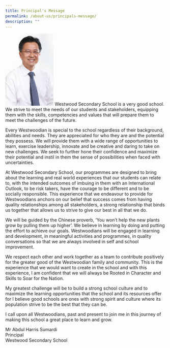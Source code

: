 ```yaml
---
title: Principal's Message
permalink: /about-us/principals-message/
description: ""
---
```

<img src="/images/Mr%20Abdul%20Harris.jpeg" style="width:30%">
Westwood Secondary School is a very good school. We strive to meet the needs of our students and stakeholders, equipping them with the skills, competencies and values that will prepare them to meet the challenges of the future.&nbsp;  

 
Every Westwoodian is special to the school regardless of their background, abilities and needs. They are appreciated for who they are and the potential they possess. We will provide them with a wide range of opportunities to learn, exercise leadership, innovate and be creative and daring to take on new challenges. We seek to further hone their confidence and maximize their potential and instil in them the sense of possibilities when faced with uncertainties.&nbsp;  

  

At Westwood Secondary School, our programmes are designed to bring about the learning and real world experiences that our students can relate to, with the intended outcomes of imbuing in them with an International Outlook, to be risk takers, have the courage to be different and to be socially responsible. This experience that we endeavour to provide for Westwoodians anchors on our belief that success comes from having quality relationships among all stakeholders, a strong relationship that binds us together that allows us to strive to give our best in all that we do.&nbsp;  

  

We will be guided by the Chinese proverb, ‘You won’t help the new plants grow by pulling them up higher’. We believe in learning by doing and putting the effort to achieve our goals. Westwoodians will be engaged in learning and development, in meaningful activities and programmes, in quality conversations so that we are always involved in self and school improvement.&nbsp;  

  

We respect each other and work together as a team to contribute positively for the greater good of the Westwoodian family and community. This is the experience that we would want to create in the school and with this experience, I am confident that we will always be Rooted in Character and Skills to Soar for the Nation.  

  

My greatest challenge will be to build a strong school culture and to maximize the learning opportunities that the school and its resources offer for I believe good schools are ones with strong spirit and culture where its population strive to be the best that they can be.  

  

I call upon all Westwoodians, past and present to join me in this journey of making this school a great place to learn and grow.  

 
Mr Abdul Harris Sumardi <br>
Principal<br>
Westwood Secondary School
